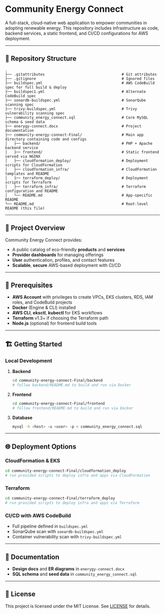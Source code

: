 # Community Energy Connect

A full-stack, cloud-native web application to empower communities in adopting renewable energy. This repository includes infrastructure as code, backend services, a static frontend, and CI/CD configurations for AWS deployment.

---

## 📂 Repository Structure

```
.
├── .gitattributes                                   # Git attributes
├── .gitignore                                       # Ignored files
├── buildspec.yml                                    # AWS CodeBuild spec for full build & deploy
├── buildspec1.yml                                   # Alternate CodeBuild spec
├── sonardb-buildspec.yml                            # SonarQube scanning spec
├── trivy-buildspec.yml                              # Trivy vulnerability scanning spec
├── community_energy_connect.sql                     # Core MySQL schema & seed data
├── enerygy-connect.docx                             # Project documentation
├── community-energy-connect-Final/                  # Main app directory containing code and configs
│   ├── backend/                                     # PHP + Apache backend service
│   ├── frontend/                                    # Static frontend served via NGINX
│   ├── cloudformation_deploy/                       # Deployment scripts for CloudFormation
│   ├── cloudformation_infra/                        # CloudFormation templates and README
│   ├── terraform_deploy/                            # Deployment scripts for Terraform
│   ├── terraform_infra/                             # Terraform configuration and README
│   └── README.md                                    # App-specific README
└── README.md                                        # Root-level README (this file)
```

---

## 🚀 Project Overview

Community Energy Connect provides:

* A public catalog of eco-friendly **products** and **services**
* **Provider dashboards** for managing offerings
* **User** authentication, profiles, and contact features
* **Scalable**, **secure** AWS-based deployment with CI/CD

---

## 🔧 Prerequisites

* **AWS Account** with privileges to create VPCs, EKS clusters, RDS, IAM roles, and CodeBuild projects
* **Docker** (Engine & CLI) installed
* **AWS CLI**, **eksctl**, **kubectl** for EKS workflows
* **Terraform** v1.3+ if choosing the Terraform path
* **Node.js** (optional) for frontend build tools

---

## 🏗️ Getting Started

### Local Development

1. **Backend**

   ```bash
   cd community-energy-connect-Final/backend
   # follow backend/README.md to build and run via Docker
   ```
2. **Frontend**

   ```bash
   cd community-energy-connect-Final/frontend
   # follow frontend/README.md to build and run via Docker
   ```
3. **Database**

   ```bash
   mysql -h <host> -u <user> -p < community_energy_connect.sql
   ```

---

## 🌐 Deployment Options

### CloudFormation & EKS

```bash
cd community-energy-connect-Final/cloudformation_deploy
# run provided scripts to deploy infra and apps via CloudFormation
```

### Terraform

```bash
cd community-energy-connect-Final/terraform_deploy
# run provided scripts to deploy infra and apps via Terraform
```

### CI/CD with AWS CodeBuild

* Full pipeline defined in `buildspec.yml`
* SonarQube scan with `sonardb-buildspec.yml`
* Container vulnerability scan with `trivy-buildspec.yml`

---

## 📄 Documentation

* **Design docs** and **ER diagrams** in `enerygy-connect.docx`
* **SQL schema** and **seed data** in `community_energy_connect.sql`

---

## 📄 License

This project is licensed under the MIT License. See [LICENSE](LICENSE) for details.
